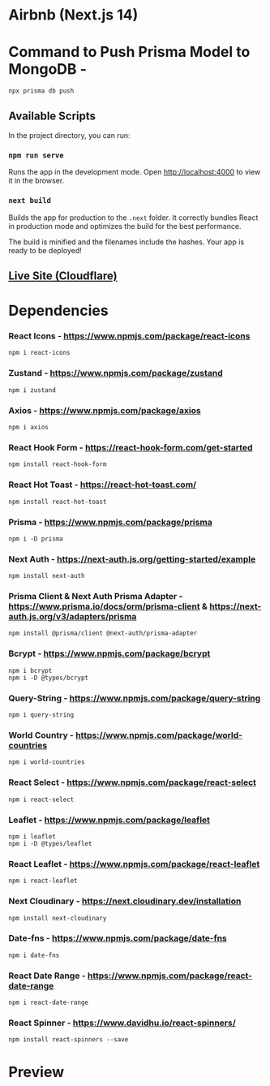 # Airbnb (Next.js 14)

# Command to Push Prisma Model to MongoDB - 
    npx prisma db push

## Available Scripts
In the project directory, you can run:

### `npm run serve`

Runs the app in the development mode.
Open [http://localhost:4000](http://localhost:3000) to view it in the browser.

### `next build`

Builds the app for production to the `.next` folder.
It correctly bundles React in production mode and optimizes the build for the best performance.

The build is minified and the filenames include the hashes.
Your app is ready to be deployed!

## [Live Site (Cloudflare)](https://airtask.pages.dev/)

# Dependencies

### React Icons - https://www.npmjs.com/package/react-icons
    npm i react-icons

### Zustand - https://www.npmjs.com/package/zustand
    npm i zustand

### Axios - https://www.npmjs.com/package/axios
    npm i axios

### React Hook Form - https://react-hook-form.com/get-started
    npm install react-hook-form

### React Hot Toast - https://react-hot-toast.com/
    npm install react-hot-toast

### Prisma - https://www.npmjs.com/package/prisma
    npm i -D prisma

### Next Auth - https://next-auth.js.org/getting-started/example
    npm install next-auth

### Prisma Client & Next Auth Prisma Adapter - https://www.prisma.io/docs/orm/prisma-client & https://next-auth.js.org/v3/adapters/prisma
    npm install @prisma/client @next-auth/prisma-adapter

### Bcrypt - https://www.npmjs.com/package/bcrypt
    npm i bcrypt
    npm i -D @types/bcrypt

### Query-String - https://www.npmjs.com/package/query-string
    npm i query-string

### World Country - https://www.npmjs.com/package/world-countries
    npm i world-countries

### React Select - https://www.npmjs.com/package/react-select
    npm i react-select

### Leaflet - https://www.npmjs.com/package/leaflet
    npm i leaflet
    npm i -D @types/leaflet

### React Leaflet - https://www.npmjs.com/package/react-leaflet
    npm i react-leaflet

### Next Cloudinary - https://next.cloudinary.dev/installation
    npm install next-cloudinary

### Date-fns - https://www.npmjs.com/package/date-fns
    npm i date-fns

### React Date Range - https://www.npmjs.com/package/react-date-range
    npm i react-date-range

### React Spinner - https://www.davidhu.io/react-spinners/

    npm install react-spinners --save

# Preview

